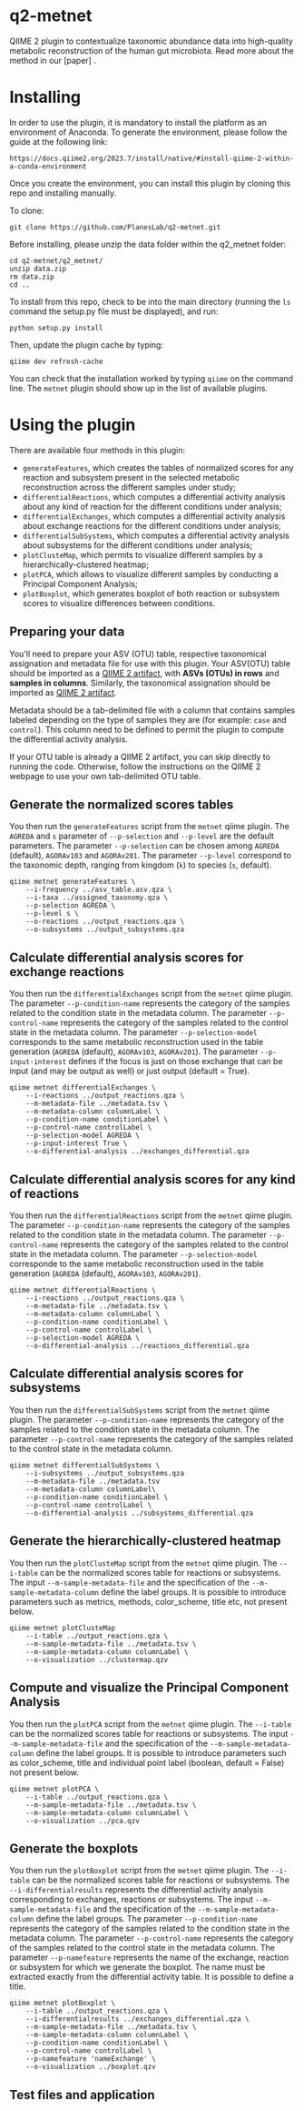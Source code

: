 # q2-metnet

QIIME 2 plugin to contextualize taxonomic abundance data into high-quality metabolic reconstruction of the human gut microbiota.
Read more about the method in our [paper] .

# Installing

In order to use the plugin, it is mandatory to install the platform as an environment of Anaconda. To generate the environment, please follow the guide at the following link:

```
https://docs.qiime2.org/2023.7/install/native/#install-qiime-2-within-a-conda-environment
```

Once you create the environment, you can install this plugin by cloning this repo and installing manually.

To clone:

```
git clone https://github.com/PlanesLab/q2-metnet.git
```

Before installing, please unzip the data folder within the q2_metnet folder:

```
cd q2-metnet/q2_metnet/
unzip data.zip
rm data.zip
cd ..
```

To install from this repo, check to be into the main directory (running the `ls` command the setup.py file must be displayed), and run:

```
python setup.py install
```

Then, update the plugin cache by typing:

```
qiime dev refresh-cache
```

You can check that the installation worked by typing `qiime` on the command line.
The `metnet` plugin should show up in the list of available plugins.

# Using the plugin

There are available four methods in this plugin: 
- `generateFeatures`, which creates the tables of normalized scores for any reaction and subsystem present in the selected metabolic reconstruction across the different samples under study;
- `differentialReactions`, which computes a differential activity analysis about any kind of reaction for the different conditions under analysis;
- `differentialExchanges`, which computes a differential activity analysis about exchange reactions for the different conditions under analysis;
- `differentialSubSystems`, which computes a differential activity analysis about subsystems for the different conditions under analysis;
- `plotClusteMap`, which permits to visualize different samples by a hierarchically-clustered heatmap;
- `plotPCA`, which allows to visualize different samples by conducting a Principal Component Analysis;
- `plotBoxplot`, which generates boxplot of both reaction or subsystem scores to visualize differences between conditions.

## Preparing your data

You'll need to prepare your ASV (OTU) table, respective taxonomical assignation and metadata file for use with this plugin.
Your ASV(OTU) table should be imported as a [QIIME 2 artifact](https://docs.qiime2.org/2019.1/concepts/#data-files-qiime-2-artifacts), with **ASVs (OTUs) in rows** and **samples in columns**.
Similarly, the taxonomical assignation should be imported as [QIIME 2 artifact](https://docs.qiime2.org/2019.1/concepts/#data-files-qiime-2-artifacts).

Metadata should be a tab-delimited file with a column that contains samples labeled depending on the type of samples they are (for example: `case` and `control`).
This column need to be defined to permit the plugin to compute the differential activity analysis.

If your OTU table is already a QIIME 2 artifact, you can skip directly to running the code.
Otherwise, follow the instructions on the QIIME 2 webpage to use your own tab-delimited OTU table.

## Generate the normalized scores tables

You then run the `generateFeatures` script from the `metnet` qiime plugin. The `AGREDA` and `s` parameter of `--p-selection` and `--p-level` are the default parameters.
The parameter `--p-selection` can be chosen among `AGREDA` (default), `AGORAv103` and `AGORAv201`.
The parameter `--p-level` correspond to the taxonomic depth, ranging from kingdom (`k`) to species (`s`, default).

```
qiime metnet generateFeatures \
	--i-frequency ../asv_table.asv.qza \
	--i-taxa ../assigned_taxonomy.qza \
	--p-selection AGREDA \
	--p-level s \
	--o-reactions ../output_reactions.qza \
	--o-subsystems ../output_subsystems.qza
```

## Calculate differential analysis scores for exchange reactions

You then run the `differentialExchanges` script from the `metnet` qiime plugin.
The parameter `--p-condition-name` represents the category of the samples related to the condition state in the metadata column.
The parameter `--p-control-name` represents the category of the samples related to the control state in the metadata column.
The parameter `--p-selection-model` corresponds to the same metabolic reconstruction used in the table generation (`AGREDA` (default), `AGORAv103`, `AGORAv201`).
The parameter `--p-input-interest` defines if the focus is just on those exchange that can be input (and may be output as well) or just output (default = True).

```
qiime metnet differentialExchanges \
	--i-reactions ../output_reactions.qza \
	--m-metadata-file ../metadata.tsv \
	--m-metadata-column columnLabel \
	--p-condition-name conditionLabel \
	--p-control-name controlLabel \
	--p-selection-model AGREDA \
	--p-input-interest True \
	--o-differential-analysis ../exchanges_differential.qza
```

## Calculate differential analysis scores for any kind of reactions

You then run the `differentialReactions` script from the `metnet` qiime plugin.
The parameter `--p-condition-name` represents the category of the samples related to the condition state in the metadata column.
The parameter `--p-control-name` represents the category of the samples related to the control state in the metadata column.
The parameter `--p-selection-model` corresponde to the same metabolic reconstruction used in the table generation (`AGREDA` (default), `AGORAv103`, `AGORAv201`).

```
qiime metnet differentialReactions \
	--i-reactions ../output_reactions.qza \
	--m-metadata-file ../metadata.tsv \
	--m-metadata-column columnLabel \
	--p-condition-name conditionLabel \
	--p-control-name controlLabel \
	--p-selection-model AGREDA \
	--o-differential-analysis ../reactions_differential.qza
```

## Calculate differential analysis scores for subsystems

You then run the `differentialSubSystems` script from the `metnet` qiime plugin.
The parameter `--p-condition-name` represents the category of the samples related to the condition state in the metadata column.
The parameter `--p-control-name` represents the category of the samples related to the control state in the metadata column.

```
qiime metnet differentialSubSystems \
	--i-subsystems ../output_subsystems.qza 	
	--m-metadata-file ../metadata.tsv 	
	--m-metadata-column columnLabel\
	--p-condition-name conditionLabel \
	--p-control-name controlLabel \
	--o-differential-analysis ../subsystems_differential.qza
```

## Generate the hierarchically-clustered heatmap

You then run the `plotClusteMap` script from the `metnet` qiime plugin.
The `--i-table` can be the normalized scores table for reactions or subsystems.
The input `--m-sample-metadata-file` and the specification of the `--m-sample-metadata-column` define the label groups.
It is possible to introduce parameters such as metrics, methods, color_scheme, title etc, not present below.

```
qiime metnet plotClusteMap 
	--i-table ../output_reactions.qza \
	--m-sample-metadata-file ../metadata.tsv \
	--m-sample-metadata-column columnLabel \
	--o-visualization ../clustermap.qzv
```

## Compute and visualize the Principal Component Analysis

You then run the `plotPCA` script from the `metnet` qiime plugin.
The `--i-table` can be the normalized scores table for reactions or subsystems.
The input `--m-sample-metadata-file` and the specification of the `--m-sample-metadata-column` define the label groups.
It is possible to introduce parameters such as color_scheme, title and individual point label (boolean, default = False) not present below.
```
qiime metnet plotPCA \
	--i-table ../output_reactions.qza \
	--m-sample-metadata-file ../metadata.tsv \
	--m-sample-metadata-column columnLabel \
	--o-visualization ../pca.qzv
```

## Generate the boxplots

You then run the `plotBoxplot` script from the `metnet` qiime plugin.
The `--i-table` can be the normalized scores table for reactions or subsystems.
The `--i-differentialresults` represents the differential activity analysis corresponding to exchanges, reactions or subsystems.
The input `--m-sample-metadata-file` and the specification of the `--m-sample-metadata-column` define the label groups.
The parameter `--p-condition-name` represents the category of the samples related to the condition state in the metadata column.
The parameter `--p-control-name` represents the category of the samples related to the control state in the metadata column.
The parameter `--p-namefeature` represents the name of the exchange, reaction or subsystem for which we generate the boxplot. The name must be extracted exactly from the differential activity table.
It is possible to define a title.

```
qiime metnet plotBoxplot \
	--i-table ../output_reactions.qza \
	--i-differentialresults ../exchanges_differential.qza \
	--m-sample-metadata-file ../metadata.tsv \
	--m-sample-metadata-column columnLabel \
	--p-condition-name conditionLabel \
	--p-control-name controlLabel \
	--p-namefeature 'nameExchange' \
	--o-visualization ../boxplot.qzv
```

## Test files and application

